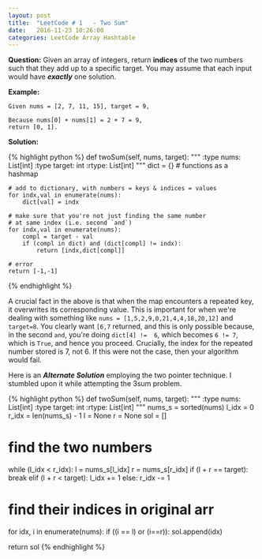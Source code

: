 ```yaml
---
layout: post
title:  "LeetCode # 1	- Two Sum"
date:   2016-11-23 10:26:00
categories: LeetCode Array Hashtable
---
```

**Question:**
Given an array of integers, return **indices** of the two numbers such that they add up to a specific target.
You may assume that each input would have ***exactly*** one solution.

**Example:**  

```
Given nums = [2, 7, 11, 15], target = 9,

Because nums[0] + nums[1] = 2 + 7 = 9,
return [0, 1].
```

**Solution:**

{% highlight python %}
def twoSum(self, nums, target):
    """
    :type nums: List[int]
    :type target: int
    :rtype: List[int]
    """
    dict = {}   # functions as a hashmap

    # add to dictionary, with numbers = keys & indices = values
    for indx,val in enumerate(nums):
        dict[val] = indx

    # make sure that you're not just finding the same number
    # at same index (i.e. second `and`)
    for indx,val in enumerate(nums):
        compl = target - val
        if (compl in dict) and (dict[compl] != indx):
            return [indx,dict[compl]]

    # error
    return [-1,-1]
{% endhighlight %}

A crucial fact in the above is that when the map encounters a repeated key, it overwrites its corresponding value. This is important for when we're dealing with something like `nums = [1,5,2,9,0,21,4,4,18,20,12]` and `target=8`. You clearly want `[6,7` returned, and this is only possible because, in the second `and`, you're doing `dict[4] !=  6`, which becomes `6 != 7`, which is `True`, and hence you proceed. Crucially, the index for the repeated number stored is 7, not 6. If this were not the case, then your algorithm would fail.


Here is an ***Alternate Solution*** employing the two pointer technique. I stumbled
upon it while attempting the 3sum problem.

{% highlight python %}
def twoSum(self, nums, target):
  """
  :type nums: List[int]
  :type target: int
  :rtype: List[int]
  """
  nums_s = sorted(nums)
  l_idx = 0
  r_idx = len(nums_s) - 1
  l = None
  r = None
  sol = []

  # find the two numbers
  while (l_idx < r_idx):
    l = nums_s[l_idx]
    r = nums_s[r_idx]
    if (l + r == target):
      break
    elif (l + r < target):
      l_idx += 1
    else:
      r_idx -= 1

  # find their indices in original arr
  for idx, i in enumerate(nums):
    if ((i == l) or (i==r)):
      sol.append(idx)


  return sol
{% endhighlight %}
